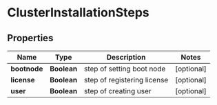 # ClusterInstallationSteps

## Properties
Name | Type | Description | Notes
------------ | ------------- | ------------- | -------------
**bootnode** | **Boolean** | step of setting boot node |  [optional]
**license** | **Boolean** | step of registering license |  [optional]
**user** | **Boolean** | step of creating user |  [optional]
